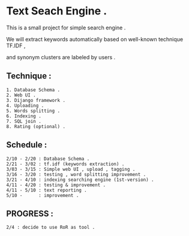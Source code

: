 
# Text Seach Engine .

This is a small project for simple search engine .

We will extract keywords automatically based on well-known technique TF.IDF ,

and synonym clusters are labeled by users .

## Technique :

	1. Database Schema .
	2. Web UI .
	3. Dijango framework .
	4. Uploading .
	5. Words splitting . 
	6. Indexing .
	7. SQL join .
	8. Rating (optional) .

## Schedule :
	
	2/10 - 2/20 : Database Schema .
	2/21 - 3/02 : tf.idf (keywords extraction) . 
	3/03 - 3/15 : Simple web UI , upload , tagging .
	3/16 - 3/20 : testing , word splitting improvement .
	3/21 - 4/10 : indexing searching engine (1st-version) .
	4/11 - 4/20 : testing & improvement .
	4/11 - 5/10 : text reporting .
	5/10 -      : improvement .


## PROGRESS :
	2/4 : decide to use RoR as tool .
